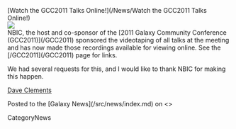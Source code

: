 <div class='newsItemHeader'>[Watch the GCC2011 Talks Online!](/News/Watch the GCC2011 Talks Online!)</div>

<div class='right'><a href='/GCC2011/'><img src='/Events/GCC2011LogoShort170.png' /></a></div>
NBIC, the host and co-sponsor of the [2011 Galaxy Community Conference (GCC2011)](/GCC2011) sponsored the videotaping of all talks at the meeting and has now made those recordings available for viewing online.  See the [/GCC2011](/GCC2011) page for links.

We had several requests for this, and I would like to thank NBIC for making this happen.

[Dave Clements](/src/people/dave-clements/index.md)

<div class='newsItemFooter'>Posted to the [Galaxy News](/src/news/index.md) on <<Date(2011-06-11T05:20:39Z)>></div>

CategoryNews
